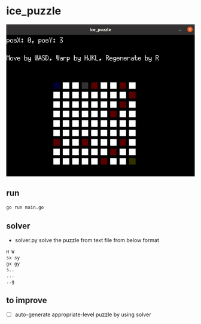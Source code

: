 # ice_puzzle
![](./img.png)
## run
```
go run main.go
```

## solver
- solver.py solve the puzzle from text file from below format
```
H W
sx sy
gx gy
s..
...
..g
```
## to improve
- [ ] auto-generate appropriate-level puzzle by using solver
